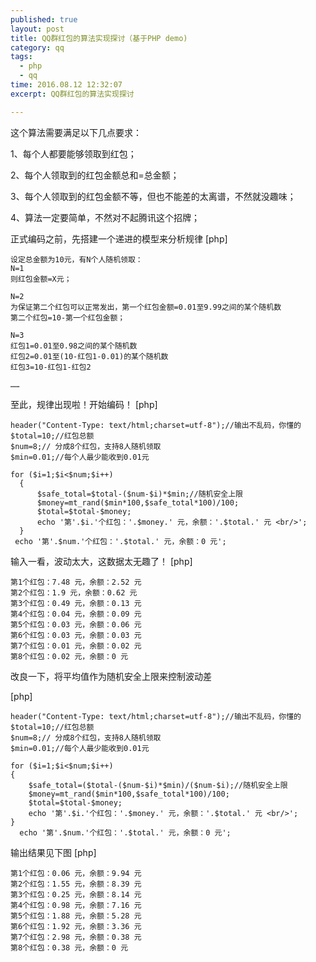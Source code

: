 ```yaml
---
published: true
layout: post
title: QQ群红包的算法实现探讨（基于PHP demo)
category: qq
tags:
  - php
  - qq
time: 2016.08.12 12:32:07
excerpt: QQ群红包的算法实现探讨

---
```


<p>这个算法需要满足以下几点要求：</p>

<p>1、每个人都要能够领取到红包；</p>

<p>2、每个人领取到的红包金额总和=总金额；</p>

<p>3、每个人领取到的红包金额不等，但也不能差的太离谱，不然就没趣味；</p>

<p>4、算法一定要简单，不然对不起腾讯这个招牌；</p>

<p>正式编码之前，先搭建一个递进的模型来分析规律
[php] </p>

<pre><code>设定总金额为10元，有N个人随机领取：
N=1
则红包金额=X元；

N=2
为保证第二个红包可以正常发出，第一个红包金额=0.01至9.99之间的某个随机数
第二个红包=10-第一个红包金额；

N=3
红包1=0.01至0.98之间的某个随机数
红包2=0.01至(10-红包1-0.01)的某个随机数
红包3=10-红包1-红包2

……
</code></pre>

<p>至此，规律出现啦！开始编码！
[php] </p>

<pre><code>header("Content-Type: text/html;charset=utf-8");//输出不乱码，你懂的
$total=10;//红包总额
$num=8;// 分成8个红包，支持8人随机领取
$min=0.01;//每个人最少能收到0.01元

for ($i=1;$i&lt;$num;$i++)
  {
      $safe_total=$total-($num-$i)*$min;//随机安全上限
      $money=mt_rand($min*100,$safe_total*100)/100;
      $total=$total-$money;
      echo '第'.$i.'个红包：'.$money.' 元，余额：'.$total.' 元 &lt;br/&gt;';
  }
 echo '第'.$num.'个红包：'.$total.' 元，余额：0 元';
</code></pre>

<p>输入一看，波动太大，这数据太无趣了！
[php] </p>

<pre><code>第1个红包：7.48 元，余额：2.52 元
第2个红包：1.9 元，余额：0.62 元
第3个红包：0.49 元，余额：0.13 元
第4个红包：0.04 元，余额：0.09 元
第5个红包：0.03 元，余额：0.06 元
第6个红包：0.03 元，余额：0.03 元
第7个红包：0.01 元，余额：0.02 元
第8个红包：0.02 元，余额：0 元
</code></pre>

<p>改良一下，将平均值作为随机安全上限来控制波动差</p>

<p>[php] </p>

<pre><code>header("Content-Type: text/html;charset=utf-8");//输出不乱码，你懂的
$total=10;//红包总额
$num=8;// 分成8个红包，支持8人随机领取
$min=0.01;//每个人最少能收到0.01元

for ($i=1;$i&lt;$num;$i++)
{
    $safe_total=($total-($num-$i)*$min)/($num-$i);//随机安全上限
    $money=mt_rand($min*100,$safe_total*100)/100;
    $total=$total-$money;
    echo '第'.$i.'个红包：'.$money.' 元，余额：'.$total.' 元 &lt;br/&gt;';
}
  echo '第'.$num.'个红包：'.$total.' 元，余额：0 元';
</code></pre>

<p>输出结果见下图
[php] </p>

<pre><code>第1个红包：0.06 元，余额：9.94 元
第2个红包：1.55 元，余额：8.39 元
第3个红包：0.25 元，余额：8.14 元
第4个红包：0.98 元，余额：7.16 元
第5个红包：1.88 元，余额：5.28 元
第6个红包：1.92 元，余额：3.36 元
第7个红包：2.98 元，余额：0.38 元
第8个红包：0.38 元，余额：0 元  <span id="transmark" style="display: none; width: 0px; height: 0px;"></span>
</code></pre>

